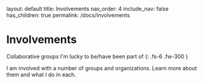 
layout: default
title: Involvements
nav_order: 4
include_nav: false
has_children: true
permalink: /docs/involvements

# Involvements

Collaborative groups I'm lucky to be/have been part of
{: .fs-6 .fw-300 }

I am involved with a number of groups and organizations. Learn more about them and what I do in each.
